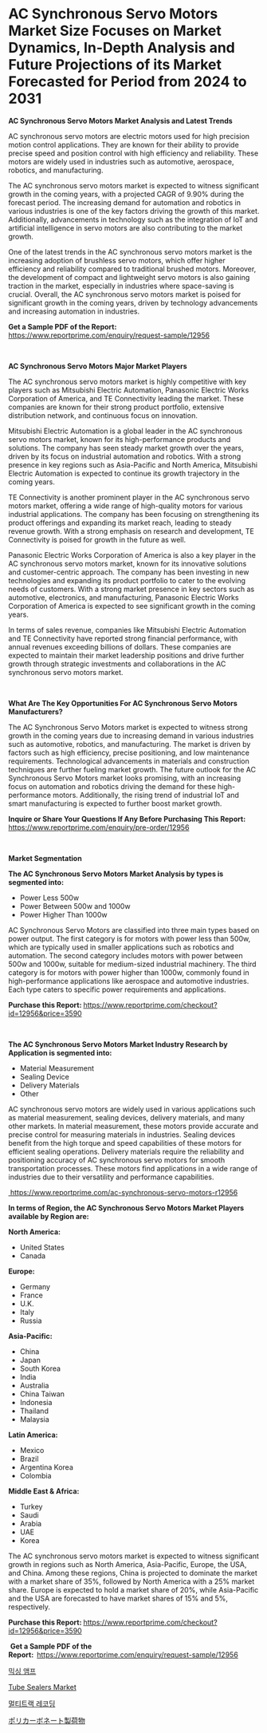 <p><h1>AC Synchronous Servo Motors Market Size Focuses on Market Dynamics, In-Depth Analysis and Future Projections of its Market Forecasted for Period from 2024 to 2031</h1></p><p><strong>AC Synchronous Servo Motors Market Analysis and Latest Trends</strong></p>
<p><p>AC synchronous servo motors are electric motors used for high precision motion control applications. They are known for their ability to provide precise speed and position control with high efficiency and reliability. These motors are widely used in industries such as automotive, aerospace, robotics, and manufacturing.</p><p>The AC synchronous servo motors market is expected to witness significant growth in the coming years, with a projected CAGR of 9.90% during the forecast period. The increasing demand for automation and robotics in various industries is one of the key factors driving the growth of this market. Additionally, advancements in technology such as the integration of IoT and artificial intelligence in servo motors are also contributing to the market growth.</p><p>One of the latest trends in the AC synchronous servo motors market is the increasing adoption of brushless servo motors, which offer higher efficiency and reliability compared to traditional brushed motors. Moreover, the development of compact and lightweight servo motors is also gaining traction in the market, especially in industries where space-saving is crucial. Overall, the AC synchronous servo motors market is poised for significant growth in the coming years, driven by technology advancements and increasing automation in industries.</p></p>
<p><strong>Get a Sample PDF of the Report:&nbsp;</strong> <a href="https://www.reportprime.com/enquiry/request-sample/12956">https://www.reportprime.com/enquiry/request-sample/12956</a></p>
<p>&nbsp;</p>
<p><strong>AC Synchronous Servo Motors Major Market Players</strong></p>
<p><p>The AC synchronous servo motors market is highly competitive with key players such as Mitsubishi Electric Automation, Panasonic Electric Works Corporation of America, and TE Connectivity leading the market. These companies are known for their strong product portfolio, extensive distribution network, and continuous focus on innovation.</p><p>Mitsubishi Electric Automation is a global leader in the AC synchronous servo motors market, known for its high-performance products and solutions. The company has seen steady market growth over the years, driven by its focus on industrial automation and robotics. With a strong presence in key regions such as Asia-Pacific and North America, Mitsubishi Electric Automation is expected to continue its growth trajectory in the coming years.</p><p>TE Connectivity is another prominent player in the AC synchronous servo motors market, offering a wide range of high-quality motors for various industrial applications. The company has been focusing on strengthening its product offerings and expanding its market reach, leading to steady revenue growth. With a strong emphasis on research and development, TE Connectivity is poised for growth in the future as well.</p><p>Panasonic Electric Works Corporation of America is also a key player in the AC synchronous servo motors market, known for its innovative solutions and customer-centric approach. The company has been investing in new technologies and expanding its product portfolio to cater to the evolving needs of customers. With a strong market presence in key sectors such as automotive, electronics, and manufacturing, Panasonic Electric Works Corporation of America is expected to see significant growth in the coming years.</p><p>In terms of sales revenue, companies like Mitsubishi Electric Automation and TE Connectivity have reported strong financial performance, with annual revenues exceeding billions of dollars. These companies are expected to maintain their market leadership positions and drive further growth through strategic investments and collaborations in the AC synchronous servo motors market.</p></p>
<p>&nbsp;</p>
<p><strong>What Are The Key Opportunities For AC Synchronous Servo Motors Manufacturers?</strong></p>
<p><p>The AC Synchronous Servo Motors market is expected to witness strong growth in the coming years due to increasing demand in various industries such as automotive, robotics, and manufacturing. The market is driven by factors such as high efficiency, precise positioning, and low maintenance requirements. Technological advancements in materials and construction techniques are further fueling market growth. The future outlook for the AC Synchronous Servo Motors market looks promising, with an increasing focus on automation and robotics driving the demand for these high-performance motors. Additionally, the rising trend of industrial IoT and smart manufacturing is expected to further boost market growth.</p></p>
<p><strong>Inquire or Share Your Questions If Any Before Purchasing This Report:</strong> <a href="https://www.reportprime.com/enquiry/pre-order/12956">https://www.reportprime.com/enquiry/pre-order/12956</a></p>
<p>&nbsp;</p>
<p><strong>Market Segmentation</strong></p>
<p><strong>The AC Synchronous Servo Motors Market Analysis by types is segmented into:</strong></p>
<p><ul><li>Power Less 500w</li><li>Power Between 500w and 1000w</li><li>Power Higher Than 1000w</li></ul></p>
<p><p>AC Synchronous Servo Motors are classified into three main types based on power output. The first category is for motors with power less than 500w, which are typically used in smaller applications such as robotics and automation. The second category includes motors with power between 500w and 1000w, suitable for medium-sized industrial machinery. The third category is for motors with power higher than 1000w, commonly found in high-performance applications like aerospace and automotive industries. Each type caters to specific power requirements and applications.</p></p>
<p><strong>Purchase this Report:&nbsp;</strong><a href="https://www.reportprime.com/checkout?id=12956&price=3590">https://www.reportprime.com/checkout?id=12956&price=3590</a></p>
<p>&nbsp;</p>
<p><strong>The AC Synchronous Servo Motors Market Industry Research by Application is segmented into:</strong></p>
<p><ul><li>Material Measurement</li><li>Sealing Device</li><li>Delivery Materials</li><li>Other</li></ul></p>
<p><p>AC synchronous servo motors are widely used in various applications such as material measurement, sealing devices, delivery materials, and many other markets. In material measurement, these motors provide accurate and precise control for measuring materials in industries. Sealing devices benefit from the high torque and speed capabilities of these motors for efficient sealing operations. Delivery materials require the reliability and positioning accuracy of AC synchronous servo motors for smooth transportation processes. These motors find applications in a wide range of industries due to their versatility and performance capabilities.</p></p>
<p><a href="https://www.reportprime.com/ac-synchronous-servo-motors-r12956">&nbsp;https://www.reportprime.com/ac-synchronous-servo-motors-r12956</a></p>
<p><strong>In terms of Region, the AC Synchronous Servo Motors Market Players available by Region are:</strong></p>
<p>
    <p> <strong> North America: </strong>
        <ul>
            <li>United States</li>
            <li>Canada</li>
        </ul>
        </p> 
    <p> <strong> Europe: </strong>
        <ul>
            <li>Germany</li>
            <li>France</li>
            <li>U.K.</li>
            <li>Italy</li>
            <li>Russia</li>
        </ul>
        </p> 
    <p> <strong> Asia-Pacific: </strong>
        <ul>
            <li>China</li>
            <li>Japan</li>
            <li>South Korea</li>
            <li>India</li>
            <li>Australia</li>
            <li>China Taiwan</li>
            <li>Indonesia</li>
            <li>Thailand</li>
            <li>Malaysia</li>
        </ul>
        </p> 
    <p> <strong> Latin America: </strong>
        <ul>
            <li>Mexico</li>
            <li>Brazil</li>
            <li>Argentina Korea</li>
            <li>Colombia</li>
        </ul>
        </p> 
    <p> <strong> Middle East & Africa: </strong>
        <ul>
            <li>Turkey</li>
            <li>Saudi</li>
            <li>Arabia</li>
            <li>UAE</li>
            <li>Korea</li>
        </ul>
    </p>
    </p>
<p><p>The AC synchronous servo motors market is expected to witness significant growth in regions such as North America, Asia-Pacific, Europe, the USA, and China. Among these regions, China is projected to dominate the market with a market share of 35%, followed by North America with a 25% market share. Europe is expected to hold a market share of 20%, while Asia-Pacific and the USA are forecasted to have market shares of 15% and 5%, respectively.</p></p>
<p><strong>Purchase this Report: </strong><a href="https://www.reportprime.com/checkout?id=12956&price=3590">https://www.reportprime.com/checkout?id=12956&price=3590</a></p>
<p>&nbsp;<strong>Get a Sample PDF of the Report:&nbsp;&nbsp;</strong><a href="https://www.reportprime.com/enquiry/request-sample/12956">https://www.reportprime.com/enquiry/request-sample/12956</a></p>
<p><strong></strong></p>
<p><p><a href="https://github.com/Elenrrera7685/Market-Research-Report-List-1/blob/main/249733219175.md">믹싱 앰프</a></p><p><a href="https://github.com/Whitneyboyettebo9kiw7yr13/Market-Research-Report-List-2/blob/main/tube-sealers-market.md">Tube Sealers Market</a></p><p><a href="https://github.com/sammyUltyylrich9067856/Market-Research-Report-List-1/blob/main/402274319176.md">멀티트랙 레코딩</a></p><p><a href="https://github.com/ReyesKohler20231/Market-Research-Report-List-1/blob/main/940173320731.md">ポリカーボネート製荷物</a></p></p>